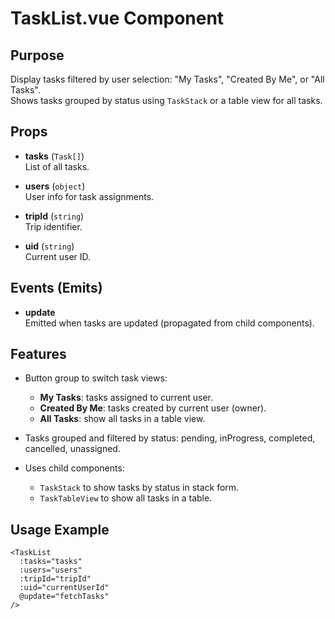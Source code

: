# TaskList.vue Component

## Purpose

Display tasks filtered by user selection: "My Tasks", "Created By Me", or "All Tasks".  
Shows tasks grouped by status using `TaskStack` or a table view for all tasks.

## Props

- **tasks** (`Task[]`)  
  List of all tasks.

- **users** (`object`)  
  User info for task assignments.

- **tripId** (`string`)  
  Trip identifier.

- **uid** (`string`)  
  Current user ID.

## Events (Emits)

- **update**  
  Emitted when tasks are updated (propagated from child components).

## Features

- Button group to switch task views:

  - **My Tasks**: tasks assigned to current user.
  - **Created By Me**: tasks created by current user (owner).
  - **All Tasks**: show all tasks in a table view.

- Tasks grouped and filtered by status: pending, inProgress, completed, cancelled, unassigned.

- Uses child components:
  - `TaskStack` to show tasks by status in stack form.
  - `TaskTableView` to show all tasks in a table.

## Usage Example

```vue
<TaskList
  :tasks="tasks"
  :users="users"
  :tripId="tripId"
  :uid="currentUserId"
  @update="fetchTasks"
/>
```
